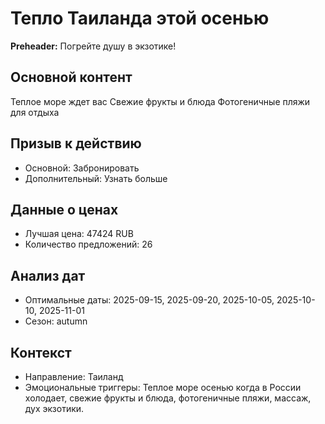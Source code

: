 # Тепло Таиланда этой осенью

**Preheader:** Погрейте душу в экзотике!

## Основной контент

Теплое море ждет вас
Свежие фрукты и блюда
Фотогеничные пляжи для отдыха

## Призыв к действию

- Основной: Забронировать
- Дополнительный: Узнать больше

## Данные о ценах

- Лучшая цена: 47424 RUB
- Количество предложений: 26

## Анализ дат

- Оптимальные даты: 2025-09-15, 2025-09-20, 2025-10-05, 2025-10-10, 2025-11-01
- Сезон: autumn

## Контекст

- Направление: Таиланд
- Эмоциональные триггеры: Теплое море осенью когда в России холодает, свежие фрукты и блюда, фотогеничные пляжи, массаж, дух экзотики.
